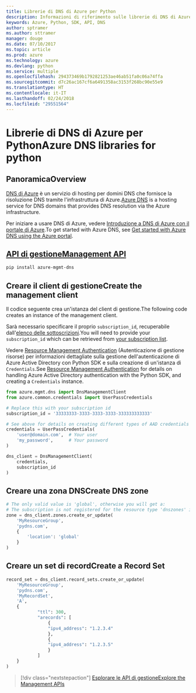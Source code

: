 ```yaml
---
title: Librerie di DNS di Azure per Python
description: Informazioni di riferimento sulle librerie di DNS di Azure per Python
keywords: Azure, Python, SDK, API, DNS
author: sptramer
ms.author: sttramer
manager: douge
ms.date: 07/10/2017
ms.topic: article
ms.prod: azure
ms.technology: azure
ms.devlang: python
ms.service: multiple
ms.openlocfilehash: 294373469b1792821253ae46ab51fa0c06a74ffa
ms.sourcegitcommit: d7c26ac167cf6a6491358ac3153f268bc90e55e9
ms.translationtype: HT
ms.contentlocale: it-IT
ms.lasthandoff: 02/24/2018
ms.locfileid: "29551564"
---
```

# <a name="azure-dns-libraries-for-python"></a><span data-ttu-id="0cf14-104">Librerie di DNS di Azure per Python</span><span class="sxs-lookup"><span data-stu-id="0cf14-104">Azure DNS libraries for python</span></span>

## <a name="overview"></a><span data-ttu-id="0cf14-105">Panoramica</span><span class="sxs-lookup"><span data-stu-id="0cf14-105">Overview</span></span>

<span data-ttu-id="0cf14-106">[DNS di Azure](/azure/dns/dns-overview) è un servizio di hosting per domini DNS che fornisce la risoluzione DNS tramite l'infrastruttura di Azure.</span><span class="sxs-lookup"><span data-stu-id="0cf14-106">[Azure DNS](/azure/dns/dns-overview) is a hosting service for DNS domains that provides DNS resolution via the Azure infrastructure.</span></span>

<span data-ttu-id="0cf14-107">Per iniziare a usare DNS di Azure, vedere [Introduzione a DNS di Azure con il portale di Azure](/azure/dns/dns-getstarted-portal).</span><span class="sxs-lookup"><span data-stu-id="0cf14-107">To get started with Azure DNS, see [Get started with Azure DNS using the Azure portal](/azure/dns/dns-getstarted-portal).</span></span>

## <a name="management-apipythonapioverviewazurednsmanagement"></a>[<span data-ttu-id="0cf14-108">API di gestione</span><span class="sxs-lookup"><span data-stu-id="0cf14-108">Management API</span></span>](/python/api/overview/azure/dns/management)

```bash
pip install azure-mgmt-dns
```

## <a name="create-the-management-client"></a><span data-ttu-id="0cf14-109">Creare il client di gestione</span><span class="sxs-lookup"><span data-stu-id="0cf14-109">Create the management client</span></span>

<span data-ttu-id="0cf14-110">Il codice seguente crea un'istanza del client di gestione.</span><span class="sxs-lookup"><span data-stu-id="0cf14-110">The following code creates an instance of the management client.</span></span>

<span data-ttu-id="0cf14-111">Sarà necessario specificare il proprio ``subscription_id``, recuperabile dall'[elenco delle sottoscrizioni](https://manage.windowsazure.com/#Workspaces/AdminTasks/SubscriptionMapping).</span><span class="sxs-lookup"><span data-stu-id="0cf14-111">You will need to provide your ``subscription_id`` which can be retrieved from [your subscription list](https://manage.windowsazure.com/#Workspaces/AdminTasks/SubscriptionMapping).</span></span>

<span data-ttu-id="0cf14-112">Vedere [Resource Management Authentication](/python/azure/python-sdk-azure-authenticate) (Autenticazione di gestione risorse) per informazioni dettagliate sulla gestione dell'autenticazione di Azure Active Directory con Python SDK e sulla creazione di un'istanza di ``Credentials``.</span><span class="sxs-lookup"><span data-stu-id="0cf14-112">See [Resource Management Authentication](/python/azure/python-sdk-azure-authenticate) for details on handling Azure Active Directory authentication with the Python SDK, and creating a ``Credentials`` instance.</span></span>

```python 
from azure.mgmt.dns import DnsManagementClient
from azure.common.credentials import UserPassCredentials

# Replace this with your subscription id
subscription_id = '33333333-3333-3333-3333-333333333333'

# See above for details on creating different types of AAD credentials
credentials = UserPassCredentials(
    'user@domain.com',  # Your user
    'my_password',      # Your password
)

dns_client = DnsManagementClient(
    credentials,
    subscription_id
)
```

## <a name="create-dns-zone"></a><span data-ttu-id="0cf14-113">Creare una zona DNS</span><span class="sxs-lookup"><span data-stu-id="0cf14-113">Create DNS zone</span></span>
```python
# The only valid value is 'global', otherwise you will get a:
# The subscription is not registered for the resource type 'dnszones' in the location 'westus'.
zone = dns_client.zones.create_or_update(
    'MyResourceGroup',
    'pydns.com',
    {
        'location': 'global'
    }
)
```
    
## <a name="create-a-record-set"></a><span data-ttu-id="0cf14-114">Creare un set di record</span><span class="sxs-lookup"><span data-stu-id="0cf14-114">Create a Record Set</span></span>
```python
record_set = dns_client.record_sets.create_or_update(
    'MyResourceGroup',
    'pydns.com',
    'MyRecordSet',
    'A',
    {
            "ttl": 300,
            "arecords": [
                {
                "ipv4_address": "1.2.3.4"
                },
                {
                "ipv4_address": "1.2.3.5"
                }
            ]
    }
)
```

> [!div class="nextstepaction"]
> [<span data-ttu-id="0cf14-115">Esplorare le API di gestione</span><span class="sxs-lookup"><span data-stu-id="0cf14-115">Explore the Management APIs</span></span>](/python/api/overview/azure/dns/management)
